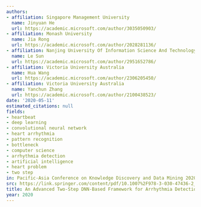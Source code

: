 ```yaml
---
authors:
- affiliation: Singapore Management University
  name: Jinyuan He
  url: https://academic.microsoft.com/author/3035050903/
- affiliation: Monash University
  name: Jia Rong
  url: https://academic.microsoft.com/author/2028281136/
- affiliation: Nanjing University Of Information Science And Technology
  name: Le Sun
  url: https://academic.microsoft.com/author/2951652786/
- affiliation: Victoria University Australia
  name: Hua Wang
  url: https://academic.microsoft.com/author/2306205450/
- affiliation: Victoria University Australia
  name: Yanchun Zhang
  url: https://academic.microsoft.com/author/2100438523/
date: '2020-05-11'
estimated_citations: null
fields:
- heartbeat
- deep learning
- convolutional neural network
- heart arrhythmia
- pattern recognition
- bottleneck
- computer science
- arrhythmia detection
- artificial intelligence
- heart problem
- two step
in: Pacific-Asia Conference on Knowledge Discovery and Data Mining 2020
src: https://link.springer.com/content/pdf/10.1007%2F978-3-030-47436-2_32.pdf
title: An Advanced Two-Step DNN-Based Framework for Arrhythmia Detection.
year: 2020
---
```

